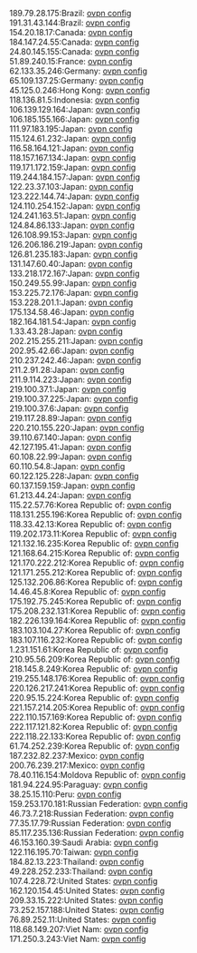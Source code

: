 189.79.28.175:Brazil: [ovpn config](vpn/189_79_28_175.ovpn)  
191.31.43.144:Brazil: [ovpn config](vpn/191_31_43_144.ovpn)  
154.20.18.17:Canada: [ovpn config](vpn/154_20_18_17.ovpn)  
184.147.24.55:Canada: [ovpn config](vpn/184_147_24_55.ovpn)  
24.80.145.155:Canada: [ovpn config](vpn/24_80_145_155.ovpn)  
51.89.240.15:France: [ovpn config](vpn/51_89_240_15.ovpn)  
62.133.35.246:Germany: [ovpn config](vpn/62_133_35_246.ovpn)  
65.109.137.25:Germany: [ovpn config](vpn/65_109_137_25.ovpn)  
45.125.0.246:Hong Kong: [ovpn config](vpn/45_125_0_246.ovpn)  
118.136.81.5:Indonesia: [ovpn config](vpn/118_136_81_5.ovpn)  
106.139.129.164:Japan: [ovpn config](vpn/106_139_129_164.ovpn)  
106.185.155.166:Japan: [ovpn config](vpn/106_185_155_166.ovpn)  
111.97.183.195:Japan: [ovpn config](vpn/111_97_183_195.ovpn)  
115.124.61.232:Japan: [ovpn config](vpn/115_124_61_232.ovpn)  
116.58.164.121:Japan: [ovpn config](vpn/116_58_164_121.ovpn)  
118.157.167.134:Japan: [ovpn config](vpn/118_157_167_134.ovpn)  
119.171.172.159:Japan: [ovpn config](vpn/119_171_172_159.ovpn)  
119.244.184.157:Japan: [ovpn config](vpn/119_244_184_157.ovpn)  
122.23.37.103:Japan: [ovpn config](vpn/122_23_37_103.ovpn)  
123.222.144.74:Japan: [ovpn config](vpn/123_222_144_74.ovpn)  
124.110.254.152:Japan: [ovpn config](vpn/124_110_254_152.ovpn)  
124.241.163.51:Japan: [ovpn config](vpn/124_241_163_51.ovpn)  
124.84.86.133:Japan: [ovpn config](vpn/124_84_86_133.ovpn)  
126.108.99.153:Japan: [ovpn config](vpn/126_108_99_153.ovpn)  
126.206.186.219:Japan: [ovpn config](vpn/126_206_186_219.ovpn)  
126.81.235.183:Japan: [ovpn config](vpn/126_81_235_183.ovpn)  
131.147.60.40:Japan: [ovpn config](vpn/131_147_60_40.ovpn)  
133.218.172.167:Japan: [ovpn config](vpn/133_218_172_167.ovpn)  
150.249.55.99:Japan: [ovpn config](vpn/150_249_55_99.ovpn)  
153.225.72.176:Japan: [ovpn config](vpn/153_225_72_176.ovpn)  
153.228.201.1:Japan: [ovpn config](vpn/153_228_201_1.ovpn)  
175.134.58.46:Japan: [ovpn config](vpn/175_134_58_46.ovpn)  
182.164.181.54:Japan: [ovpn config](vpn/182_164_181_54.ovpn)  
1.33.43.28:Japan: [ovpn config](vpn/1_33_43_28.ovpn)  
202.215.255.211:Japan: [ovpn config](vpn/202_215_255_211.ovpn)  
202.95.42.66:Japan: [ovpn config](vpn/202_95_42_66.ovpn)  
210.237.242.46:Japan: [ovpn config](vpn/210_237_242_46.ovpn)  
211.2.91.28:Japan: [ovpn config](vpn/211_2_91_28.ovpn)  
211.9.114.223:Japan: [ovpn config](vpn/211_9_114_223.ovpn)  
219.100.37.1:Japan: [ovpn config](vpn/219_100_37_1.ovpn)  
219.100.37.225:Japan: [ovpn config](vpn/219_100_37_225.ovpn)  
219.100.37.6:Japan: [ovpn config](vpn/219_100_37_6.ovpn)  
219.117.28.89:Japan: [ovpn config](vpn/219_117_28_89.ovpn)  
220.210.155.220:Japan: [ovpn config](vpn/220_210_155_220.ovpn)  
39.110.67.140:Japan: [ovpn config](vpn/39_110_67_140.ovpn)  
42.127.195.41:Japan: [ovpn config](vpn/42_127_195_41.ovpn)  
60.108.22.99:Japan: [ovpn config](vpn/60_108_22_99.ovpn)  
60.110.54.8:Japan: [ovpn config](vpn/60_110_54_8.ovpn)  
60.122.125.228:Japan: [ovpn config](vpn/60_122_125_228.ovpn)  
60.137.159.159:Japan: [ovpn config](vpn/60_137_159_159.ovpn)  
61.213.44.24:Japan: [ovpn config](vpn/61_213_44_24.ovpn)  
115.22.57.76:Korea Republic of: [ovpn config](vpn/115_22_57_76.ovpn)  
118.131.255.196:Korea Republic of: [ovpn config](vpn/118_131_255_196.ovpn)  
118.33.42.13:Korea Republic of: [ovpn config](vpn/118_33_42_13.ovpn)  
119.202.173.11:Korea Republic of: [ovpn config](vpn/119_202_173_11.ovpn)  
121.132.16.235:Korea Republic of: [ovpn config](vpn/121_132_16_235.ovpn)  
121.168.64.215:Korea Republic of: [ovpn config](vpn/121_168_64_215.ovpn)  
121.170.222.212:Korea Republic of: [ovpn config](vpn/121_170_222_212.ovpn)  
121.171.255.212:Korea Republic of: [ovpn config](vpn/121_171_255_212.ovpn)  
125.132.206.86:Korea Republic of: [ovpn config](vpn/125_132_206_86.ovpn)  
14.46.45.8:Korea Republic of: [ovpn config](vpn/14_46_45_8.ovpn)  
175.192.75.245:Korea Republic of: [ovpn config](vpn/175_192_75_245.ovpn)  
175.208.232.131:Korea Republic of: [ovpn config](vpn/175_208_232_131.ovpn)  
182.226.139.164:Korea Republic of: [ovpn config](vpn/182_226_139_164.ovpn)  
183.103.104.27:Korea Republic of: [ovpn config](vpn/183_103_104_27.ovpn)  
183.107.116.232:Korea Republic of: [ovpn config](vpn/183_107_116_232.ovpn)  
1.231.151.61:Korea Republic of: [ovpn config](vpn/1_231_151_61.ovpn)  
210.95.56.209:Korea Republic of: [ovpn config](vpn/210_95_56_209.ovpn)  
218.145.8.249:Korea Republic of: [ovpn config](vpn/218_145_8_249.ovpn)  
219.255.148.176:Korea Republic of: [ovpn config](vpn/219_255_148_176.ovpn)  
220.126.217.241:Korea Republic of: [ovpn config](vpn/220_126_217_241.ovpn)  
220.95.15.224:Korea Republic of: [ovpn config](vpn/220_95_15_224.ovpn)  
221.157.214.205:Korea Republic of: [ovpn config](vpn/221_157_214_205.ovpn)  
222.110.157.169:Korea Republic of: [ovpn config](vpn/222_110_157_169.ovpn)  
222.117.121.82:Korea Republic of: [ovpn config](vpn/222_117_121_82.ovpn)  
222.118.22.133:Korea Republic of: [ovpn config](vpn/222_118_22_133.ovpn)  
61.74.252.239:Korea Republic of: [ovpn config](vpn/61_74_252_239.ovpn)  
187.232.82.237:Mexico: [ovpn config](vpn/187_232_82_237.ovpn)  
200.76.239.217:Mexico: [ovpn config](vpn/200_76_239_217.ovpn)  
78.40.116.154:Moldova Republic of: [ovpn config](vpn/78_40_116_154.ovpn)  
181.94.224.95:Paraguay: [ovpn config](vpn/181_94_224_95.ovpn)  
38.25.15.110:Peru: [ovpn config](vpn/38_25_15_110.ovpn)  
159.253.170.181:Russian Federation: [ovpn config](vpn/159_253_170_181.ovpn)  
46.73.7.218:Russian Federation: [ovpn config](vpn/46_73_7_218.ovpn)  
77.35.17.79:Russian Federation: [ovpn config](vpn/77_35_17_79.ovpn)  
85.117.235.136:Russian Federation: [ovpn config](vpn/85_117_235_136.ovpn)  
46.153.160.39:Saudi Arabia: [ovpn config](vpn/46_153_160_39.ovpn)  
122.116.195.70:Taiwan: [ovpn config](vpn/122_116_195_70.ovpn)  
184.82.13.223:Thailand: [ovpn config](vpn/184_82_13_223.ovpn)  
49.228.252.233:Thailand: [ovpn config](vpn/49_228_252_233.ovpn)  
107.4.228.72:United States: [ovpn config](vpn/107_4_228_72.ovpn)  
162.120.154.45:United States: [ovpn config](vpn/162_120_154_45.ovpn)  
209.33.15.222:United States: [ovpn config](vpn/209_33_15_222.ovpn)  
73.252.157.188:United States: [ovpn config](vpn/73_252_157_188.ovpn)  
76.89.252.11:United States: [ovpn config](vpn/76_89_252_11.ovpn)  
118.68.149.207:Viet Nam: [ovpn config](vpn/118_68_149_207.ovpn)  
171.250.3.243:Viet Nam: [ovpn config](vpn/171_250_3_243.ovpn)  
